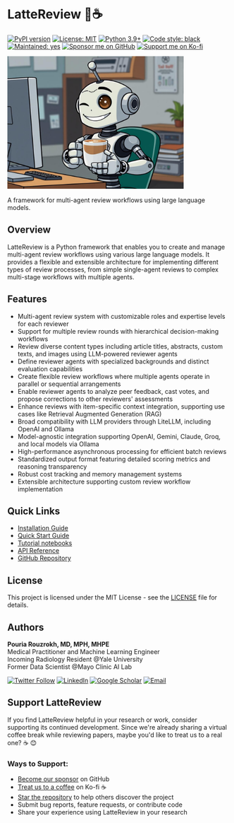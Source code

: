 # LatteReview 🤖☕

[![PyPI version](https://badge.fury.io/py/lattereview.svg)](https://badge.fury.io/py/lattereview)
[![License: MIT](https://img.shields.io/badge/License-MIT-yellow.svg)](https://opensource.org/licenses/MIT)
[![Python 3.9+](https://img.shields.io/badge/python-3.9+-blue.svg)](https://www.python.org/downloads/)
[![Code style: black](https://img.shields.io/badge/code%20style-black-000000.svg)](https://github.com/psf/black)
[![Maintained: yes](https://img.shields.io/badge/Maintained%3F-yes-green.svg)](https://github.com/prouzrokh/lattereview)
[![Sponsor me on GitHub](https://img.shields.io/badge/Sponsor%20me-GitHub%20Sponsors-pink.svg)](https://github.com/sponsors/PouriaRouzrokh)
[![Support me on Ko-fi](https://img.shields.io/badge/Support%20me-Ko--fi-orange.svg)](http://ko-fi.com/pouriarouzrokh)

<p><img src="images/robot.png" width="400"></p>

A framework for multi-agent review workflows using large language models.

## Overview

LatteReview is a Python framework that enables you to create and manage multi-agent review workflows using various large language models. It provides a flexible and extensible architecture for implementing different types of review processes, from simple single-agent reviews to complex multi-stage workflows with multiple agents.

## Features

- Multi-agent review system with customizable roles and expertise levels for each reviewer
- Support for multiple review rounds with hierarchical decision-making workflows
- Review diverse content types including article titles, abstracts, custom texts, and images using LLM-powered reviewer agents
- Define reviewer agents with specialized backgrounds and distinct evaluation capabilities
- Create flexible review workflows where multiple agents operate in parallel or sequential arrangements
- Enable reviewer agents to analyze peer feedback, cast votes, and propose corrections to other reviewers' assessments
- Enhance reviews with item-specific context integration, supporting use cases like Retrieval Augmented Generation (RAG)
- Broad compatibility with LLM providers through LiteLLM, including OpenAI and Ollama
- Model-agnostic integration supporting OpenAI, Gemini, Claude, Groq, and local models via Ollama
- High-performance asynchronous processing for efficient batch reviews
- Standardized output format featuring detailed scoring metrics and reasoning transparency
- Robust cost tracking and memory management systems
- Extensible architecture supporting custom review workflow implementation

## Quick Links

- [Installation Guide](installation.md)
- [Quick Start Guide](quickstart.md)
- [Tutorial notebooks](https://github.com/PouriaRouzrokh/LatteReview/tree/main/tutorials)
- [API Reference](api/workflows.md)
- [GitHub Repository](https://github.com/PouriaRouzrokh/LatteReview)

## License

This project is licensed under the MIT License - see the [LICENSE](https://github.com/PouriaRouzrokh/LatteReview/blob/main/LICENSE) file for details.

## Authors

**Pouria Rouzrokh, MD, MPH, MHPE**  
Medical Practitioner and Machine Learning Engineer  
Incoming Radiology Resident @Yale University  
Former Data Scientist @Mayo Clinic AI Lab

[![Twitter Follow](https://img.shields.io/twitter/follow/prouzrokh?style=social)](https://twitter.com/prouzrokh)
[![LinkedIn](https://img.shields.io/badge/LinkedIn-Connect-blue)](https://linkedin.com/in/pouria-rouzrokh)
[![Google Scholar](https://img.shields.io/badge/Google%20Scholar-Profile-green)](https://scholar.google.com/citations?user=Ksv9I0sAAAAJ&hl=en)
[![Email](https://img.shields.io/badge/Email-Contact-red)](mailto:po.rouzrokh@gmail.com)

## Support LatteReview

If you find LatteReview helpful in your research or work, consider supporting its continued development. Since we're already sharing a virtual coffee break while reviewing papers, maybe you'd like to treat us to a real one? ☕ 😊

### Ways to Support:

- [Become our sponsor](https://github.com/sponsors/PouriaRouzrokh) on GitHub
- [Treat us to a coffee](http://ko-fi.com/pouriarouzrokh) on Ko-fi ☕
- [Star the repository](https://github.com/PouriaRouzrokh/LatteReview) to help others discover the project
- Submit bug reports, feature requests, or contribute code
- Share your experience using LatteReview in your research

